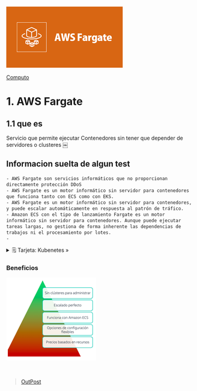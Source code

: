 ![Amazon Fargate](../../00_assets/Computo/fargate-logo.png)

[Computo](../../Computo/)

# 1. AWS Fargate

## 1.1 que es

Servicio que permite ejecutar Contenedores sin tener que depender de servidores o clusteres
￼
## Informacion suelta de algun test

    - AWS Fargate son servicios informáticos que no proporcionan directamente protección DDoS
    - AWS Fargate es un motor informático sin servidor para contenedores que funciona tanto con ECS como con EKS.
    - AWS Fargate es un motor informático sin servidor para contenedores, y puede escalar automáticamente en respuesta al patrón de tráfico.
    - Amazon ECS con el tipo de lanzamiento Fargate es un motor informático sin servidor para contenedores. Aunque puede ejecutar tareas largas, no gestiona de forma inherente las dependencias de trabajos ni el procesamiento por lotes.
    - 


<details>
<summary>🗒 Tarjeta: Kubenetes »</summary>

| Definicion  |
| ---- |
| SoftWare de codigo abierto para el aprovisionamiento y administracion de contenedores |

</details>

### Beneficios

![Beneficios Fargate](../../00_assets/Computo/Beneficios-Fargate.png)

<br/>

> [OutPost](../04-EDGE%20HIBRIDO/outpost.md)

<br/>
